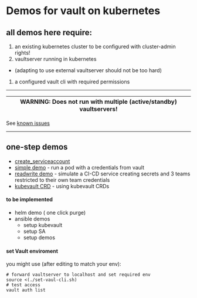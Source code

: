 # Demos for vault on kubernetes

## all demos here **require**:

1. an existing kubernetes cluster to be configured with cluster-admin rights!
1. vaultserver running in kubernetes 
  * (adapting to use external vaultserver should not be too hard)
1. a configured vault cli with required permissions


---

| WARNING: Does not run with multiple (active/standby) vaultservers! |
| --- |

 See [known issues](./README_issues.md)

---

## one-step demos
* [create_serviceaccount](./demo/nox-simple/README_sa.md)
* [simple demo](./demo/nox-simple/README_simple.md) - run a pod with a credentials from vault
* [readwrite demo](./demo/nox-simple/README_rw.md) - simulate a CI-CD service creating secrets and 3 teams restricted to their own team credentials
* [kubevault CRD](./demo/nox-simple/README_kubvault.md) - using kubevault CRDs

#### to be implemented
* helm demo ( one click purge)
* ansible demos
  * setup kubevault
  * setup SA
  * setup demos


#### set Vault enviroment
you might use (after editing to match your env):

```
# forward vaultserver to localhost and set required env
source <(./set-vaul-cli.sh)
# test access
vault auth list
```


